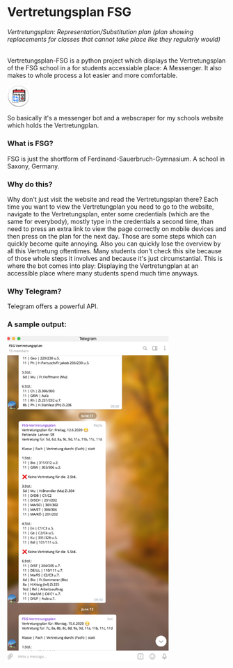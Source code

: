 # Vertretungsplan FSG

###### Vertretungsplan: Representation/Substitution plan (plan showing replacements for classes that cannot take place like they regularly would)

Vertretungsplan-FSG is a python project which displays the Vertretungsplan of the FSG school in a for students accessiable place: A Messenger. It also makes to whole process a lot easier and more comfortable.

<img alt="Telegram Group Icon" src="https://raw.githubusercontent.com/sp4c38/vertretungsplan-fsg/master/display_assets/group_icon.png" height=50>

So basically it's a messenger bot and a webscraper for my schools website which holds the Vertretungplan.

### What is FSG?
FSG is just the shortform of Ferdinand-Sauerbruch-Gymnasium. A school in Saxony, Germany.

### Why do this?
Why don't just visit the website and read the Vertretungsplan there? Each time you want to view the Vertretungplan you need to go to the website, navigate to the Vertretungsplan, enter some credentials (which are the same for everybody), mostly type in the credentials a second time, than need to press an extra link to view the page correctly on mobile devices and then press on the plan for the next day. Those are some steps which can quickly become quite annoying. Also you can quickly lose the overview by all this Vertretung oftentimes. Many students don't check this site because of those whole steps it involves and because it's just circumstantial. This is where the bot comes into play: Displaying the Vertretungplan at an accessible place where many students spend much time anyways.

### Why Telegram?
Telegram offers a powerful API.

### A sample output:
<img alt="Telegram Chat Example" src="https://github.com/sp4c38/vertretungsplan-fsg/blob/master/display_assets/telegram_chat_example.png" height=750>
